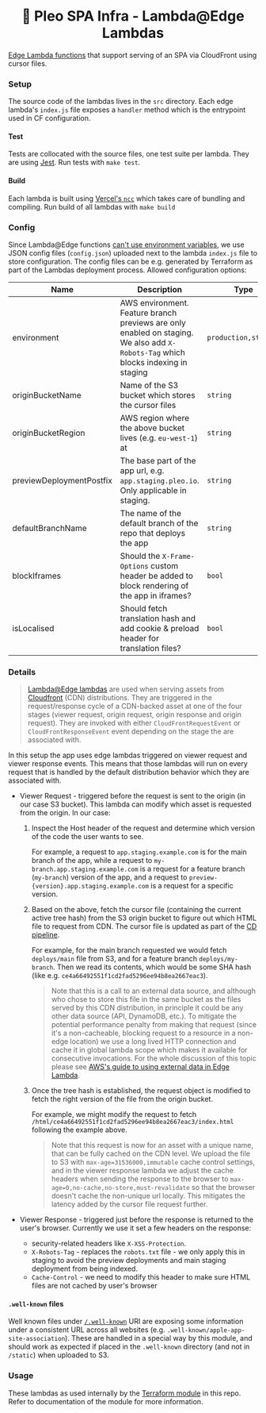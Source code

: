 <h1 align="center">
  🔋 Pleo SPA Infra - Lambda@Edge Lambdas
</h1>

[Edge Lambda functions](https://aws.amazon.com/lambda/edge/) that support serving of an SPA via
CloudFront using cursor files.

### Setup

The source code of the lambdas lives in the `src` directory. Each edge lambda's `index.js` file
exposes a `handler` method which is the entrypoint used in CF configuration.

#### Test

Tests are collocated with the source files, one test suite per lambda. They are using
[Jest](https://jestjs.io/). Run tests with `make test`.

#### Build

Each lambda is built using [Vercel's `ncc`](https://github.com/vercel/ncc) which takes care of
bundling and compiling. Run build of all lambdas with `make build`

### Config

Since Lambda@Edge functions
[can't use environment variables](https://docs.aws.amazon.com/AmazonCloudFront/latest/DeveloperGuide/edge-functions-restrictions.html#lambda-at-edge-function-restrictions),
we use JSON config files (`config.json`) uploaded next to the lambda `index.js` file to store
configuration. The config files can be e.g. generated by Terraform as part of the Lambdas deployment
process. Allowed configuration options:

| Name                     | Description                                                                                                                       | Type                 | Default  | Required |
| ------------------------ | --------------------------------------------------------------------------------------------------------------------------------- | -------------------- | -------- | :------: |
| environment              | AWS environment. Feature branch previews are only enabled on staging. We also add `X-Robots-Tag` which blocks indexing in staging | `production,staging` | n/a      |   yes    |
| originBucketName         | Name of the S3 bucket which stores the cursor files                                                                               | `string`             | n/a      |   yes    |
| originBucketRegion       | AWS region where the above bucket lives (e.g. `eu-west-1`) at                                                                     | `string`             | n/a      |   yes    |
| previewDeploymentPostfix | The base part of the app url, e.g. `app.staging.pleo.io`. Only applicable in staging.                                             | `string`             | n/a      |   yes    |
| defaultBranchName        | The name of the default branch of the repo that deploys the app                                                                   | `string`             | `master` |    no    |
| blockIframes             | Should the `X-Frame-Options` custom header be added to block rendering of the app in iframes?                                     | `bool`               | `false`  |    no    |
| isLocalised             | Should fetch translation hash and add cookie & preload header for translation files?                                     | `bool`               | `false`  |    no    |

### Details

> [Lambda@Edge lambdas](https://aws.amazon.com/lambda/edge/) are used when serving assets from
> [Cloudfront](https://aws.amazon.com/cloudfront/) (CDN) distributions. They are triggered in the
> request/response cycle of a CDN-backed asset at one of the four stages (viewer request, origin
> request, origin response and origin request). They are invoked with either
> `CloudFrontRequestEvent` or `CloudFrontResponseEvent` event depending on the stage the are
> associated with.

In this setup the app uses edge lambdas triggered on viewer request and viewer response events. This
means that those lambdas will run on every request that is handled by the default distribution
behavior which they are associated with.

-   Viewer Request - triggered before the request is sent to the origin (in our case S3 bucket).
    This lambda can modify which asset is requested from the origin. In our case:

    1. Inspect the Host header of the request and determine which version of the code the user wants
       to see.

        For example, a request to `app.staging.example.com` is for the main branch of the app, while
        a request to `my-branch.app.staging.example.com` is a request for a feature branch
        (`my-branch`) version of the app, and a request to
        `preview-{version}.app.staging.example.com` is a request for a specific version.

    2. Based on the above, fetch the cursor file (containing the current active tree hash) from the
       S3 origin bucket to figure out which HTML file to request from CDN. The cursor file is
       updated as part of the [CD pipeline](https://github.com/pleo-oss/pleo-spa-cicd).

        For example, for the main branch requested we would fetch `deploys/main` file from S3, and
        for a feature branch `deploys/my-branch`. Then we read its contents, which would be some SHA
        hash (like e.g. `ce4a66492551f1cd2fad5296ee94b8ea2667eac3`).

        > Note that this is a call to an external data source, and although who chose to store this
        > file in the same bucket as the files served by this CDN distribution, in principle it
        > could be any other data source (API, DynamoDB, etc.). To mitigate the potential
        > performance penalty from making that request (since it's a non-cacheable, blocking request
        > to a resource in a non-edge location) we use a long lived HTTP connection and cache it in
        > global lambda scope which makes it available for consecutive invocations. For the whole
        > discussion of this topic please see
        > [AWS's guide to using external data in Edge Lambda](https://aws.amazon.com/blogs/networking-and-content-delivery/leveraging-external-data-in-lambdaedge).

    3. Once the tree hash is established, the request object is modified to fetch the right version
       of the file from the origin bucket.

        For example, we might modify the request to fetch
        `/html/ce4a66492551f1cd2fad5296ee94b8ea2667eac3/index.html` following the example above.

        > Note that this request is now for an asset with a unique name, that can be fully cached on
        > the CDN level. We upload the file to S3 with `max-age=31536000,immutable` cache control
        > settings, and in the viewer response lambda we adjust the cache headers when sending the
        > response to the browser to `max-age=0,no-cache,no-store,must-revalidate` so that the
        > browser doesn't cache the non-unique url locally. This mitigates the latency added by the
        > cursor file request further.

-   Viewer Response - triggered just before the response is returned to the user's browser.
    Currently we use it set a few headers on the response:
    -   security-related headers like `X-XSS-Protection`.
    -   `X-Robots-Tag` - replaces the `robots.txt` file - we only apply this in staging to avoid the
        preview deployments and main staging deployment from being indexed.
    -   `Cache-Control` - we need to modify this header to make sure HTML files are not cached by
        user's browser

#### `.well-known` files

Well known files under [`/.well-known`](https://en.wikipedia.org/wiki/Well-known_URI) URI are
exposing some information under a consistent URL across all websites (e.g.
`.well-known/apple-app-site-association`). These are handled in a special way by this module, and
should work as expected if placed in the `.well-known` directory (and not in `/static`) when
uploaded to S3.

### Usage

These lambdas as used internally by the [Terraform module](../terraform-module) in this repo. Refer
to documentation of the module for more information.
